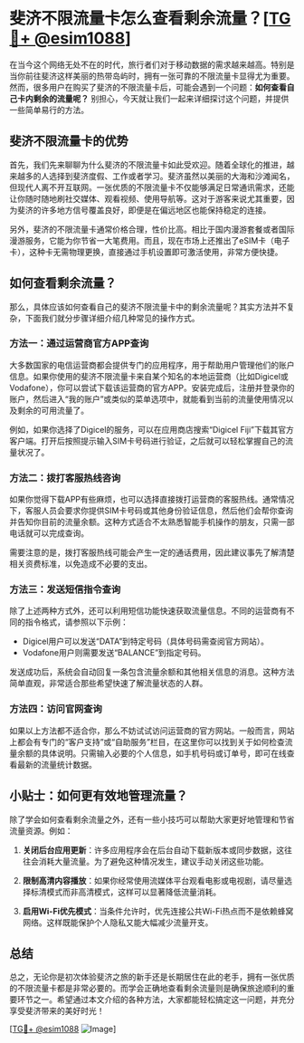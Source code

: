 # 斐济不限流量卡怎么查看剩余流量？[[TG💪+ @esim1088](https://t.me/s/esim1088)]

在当今这个网络无处不在的时代，旅行者们对于移动数据的需求越来越高。特别是当你前往斐济这样美丽的热带岛屿时，拥有一张可靠的不限流量卡显得尤为重要。然而，很多用户在购买了斐济的不限流量卡后，可能会遇到一个问题：**如何查看自己卡内剩余的流量呢？** 别担心，今天就让我们一起来详细探讨这个问题，并提供一些简单易行的方法。

## 斐济不限流量卡的优势

首先，我们先来聊聊为什么斐济的不限流量卡如此受欢迎。随着全球化的推进，越来越多的人选择到斐济度假、工作或者学习。斐济虽然以美丽的大海和沙滩闻名，但现代人离不开互联网。一张优质的不限流量卡不仅能够满足日常通讯需求，还能让你随时随地刷社交媒体、观看视频、使用导航等。这对于游客来说尤其重要，因为斐济的许多地方信号覆盖良好，即便是在偏远地区也能保持稳定的连接。

另外，斐济的不限流量卡通常价格合理，性价比高。相比于国内漫游套餐或者国际漫游服务，它能为你节省一大笔费用。而且，现在市场上还推出了eSIM卡（电子卡），这种卡无需物理更换，直接通过手机设置即可激活使用，非常方便快捷。

## 如何查看剩余流量？

那么，具体应该如何查看自己的斐济不限流量卡中的剩余流量呢？其实方法并不复杂，下面我们就分步骤详细介绍几种常见的操作方式。

### 方法一：通过运营商官方APP查询

大多数国家的电信运营商都会提供专门的应用程序，用于帮助用户管理他们的账户信息。如果你使用的斐济不限流量卡来自某个知名的本地运营商（比如Digicel或Vodafone），你可以尝试下载该运营商的官方APP。安装完成后，注册并登录你的账户，然后进入“我的账户”或类似的菜单选项中，就能看到当前的流量使用情况以及剩余的可用流量了。

例如，如果你选择了Digicel的服务，可以在应用商店搜索“Digicel Fiji”下载其官方客户端。打开后按照提示输入SIM卡号码进行验证，之后就可以轻松掌握自己的流量状况了。

### 方法二：拨打客服热线咨询

如果你觉得下载APP有些麻烦，也可以选择直接拨打运营商的客服热线。通常情况下，客服人员会要求你提供SIM卡号码或其他身份验证信息，然后他们会帮你查询并告知你目前的流量余额。这种方式适合不太熟悉智能手机操作的朋友，只需一部电话就可以完成查询。

需要注意的是，拨打客服热线可能会产生一定的通话费用，因此建议事先了解清楚相关资费标准，以免造成不必要的支出。

### 方法三：发送短信指令查询

除了上述两种方式外，还可以利用短信功能快速获取流量信息。不同的运营商有不同的指令格式，请参照以下示例：

- Digicel用户可以发送“DATA”到特定号码（具体号码需查阅官方网站）。
- Vodafone用户则需要发送“BALANCE”到指定号码。

发送成功后，系统会自动回复一条包含流量余额和其他相关信息的消息。这种方法简单直观，非常适合那些希望快速了解流量状态的人群。

### 方法四：访问官网查询

如果以上方法都不适合你，那么不妨试试访问运营商的官方网站。一般而言，网站上都会有专门的“客户支持”或“自助服务”栏目，在这里你可以找到关于如何检查流量余额的具体说明。只需输入必要的个人信息，如手机号码或订单号，即可在线查看最新的流量统计数据。

## 小贴士：如何更有效地管理流量？

除了学会如何查看剩余流量之外，还有一些小技巧可以帮助大家更好地管理和节省流量资源。例如：

1. **关闭后台应用更新**：许多应用程序会在后台自动下载新版本或同步数据，这往往会消耗大量流量。为了避免这种情况发生，建议手动关闭这些功能。
   
2. **限制高清内容播放**：如果你经常使用流媒体平台观看电影或电视剧，请尽量选择标清模式而非高清模式，这样可以显著降低流量消耗。

3. **启用Wi-Fi优先模式**：当条件允许时，优先连接公共Wi-Fi热点而不是依赖蜂窝网络。这样既能保护个人隐私又能大幅减少流量开支。

## 总结

总之，无论你是初次体验斐济之旅的新手还是长期居住在此的老手，拥有一张优质的不限流量卡都是非常必要的。而学会正确地查看剩余流量则是确保旅途顺利的重要环节之一。希望通过本文介绍的各种方法，大家都能轻松搞定这一问题，并充分享受斐济带来的美好时光！

[[TG💪+ @esim1088](https://t.me/s/esim1088) ![Image](https://i.postimg.cc/4NQfJmqS/Snipaste-2025-05-13-00-14-12.png)]